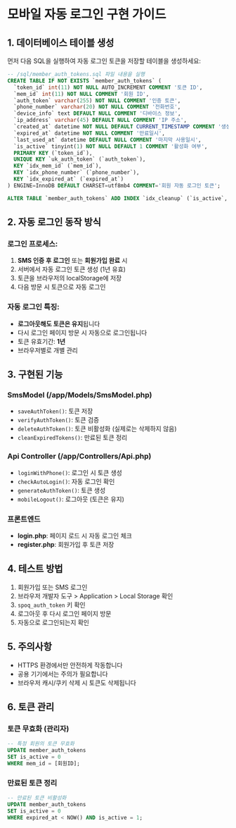 # 모바일 자동 로그인 구현 가이드

## 1. 데이터베이스 테이블 생성

먼저 다음 SQL을 실행하여 자동 로그인 토큰을 저장할 테이블을 생성하세요:

```sql
-- /sql/member_auth_tokens.sql 파일 내용을 실행
CREATE TABLE IF NOT EXISTS `member_auth_tokens` (
  `token_id` int(11) NOT NULL AUTO_INCREMENT COMMENT '토큰 ID',
  `mem_id` int(11) NOT NULL COMMENT '회원 ID',
  `auth_token` varchar(255) NOT NULL COMMENT '인증 토큰',
  `phone_number` varchar(20) NOT NULL COMMENT '전화번호',
  `device_info` text DEFAULT NULL COMMENT '디바이스 정보',
  `ip_address` varchar(45) DEFAULT NULL COMMENT 'IP 주소',
  `created_at` datetime NOT NULL DEFAULT CURRENT_TIMESTAMP COMMENT '생성일시',
  `expired_at` datetime NOT NULL COMMENT '만료일시',
  `last_used_at` datetime DEFAULT NULL COMMENT '마지막 사용일시',
  `is_active` tinyint(1) NOT NULL DEFAULT 1 COMMENT '활성화 여부',
  PRIMARY KEY (`token_id`),
  UNIQUE KEY `uk_auth_token` (`auth_token`),
  KEY `idx_mem_id` (`mem_id`),
  KEY `idx_phone_number` (`phone_number`),
  KEY `idx_expired_at` (`expired_at`)
) ENGINE=InnoDB DEFAULT CHARSET=utf8mb4 COMMENT='회원 자동 로그인 토큰';

ALTER TABLE `member_auth_tokens` ADD INDEX `idx_cleanup` (`is_active`, `expired_at`);
```

## 2. 자동 로그인 동작 방식

### 로그인 프로세스:
1. **SMS 인증 후 로그인** 또는 **회원가입 완료** 시
2. 서버에서 자동 로그인 토큰 생성 (1년 유효)
3. 토큰을 브라우저의 localStorage에 저장
4. 다음 방문 시 토큰으로 자동 로그인

### 자동 로그인 특징:
- **로그아웃해도 토큰은 유지**됩니다
- 다시 로그인 페이지 방문 시 자동으로 로그인됩니다
- 토큰 유효기간: **1년**
- 브라우저별로 개별 관리

## 3. 구현된 기능

### SmsModel (/app/Models/SmsModel.php)
- `saveAuthToken()`: 토큰 저장
- `verifyAuthToken()`: 토큰 검증
- `deleteAuthToken()`: 토큰 비활성화 (실제로는 삭제하지 않음)
- `cleanExpiredTokens()`: 만료된 토큰 정리

### Api Controller (/app/Controllers/Api.php)
- `loginWithPhone()`: 로그인 시 토큰 생성
- `checkAutoLogin()`: 자동 로그인 확인
- `generateAuthToken()`: 토큰 생성
- `mobileLogout()`: 로그아웃 (토큰은 유지)

### 프론트엔드
- **login.php**: 페이지 로드 시 자동 로그인 체크
- **register.php**: 회원가입 후 토큰 저장

## 4. 테스트 방법

1. 회원가입 또는 SMS 로그인
2. 브라우저 개발자 도구 > Application > Local Storage 확인
3. `spoq_auth_token` 키 확인
4. 로그아웃 후 다시 로그인 페이지 방문
5. 자동으로 로그인되는지 확인

## 5. 주의사항

- HTTPS 환경에서만 안전하게 작동합니다
- 공용 기기에서는 주의가 필요합니다
- 브라우저 캐시/쿠키 삭제 시 토큰도 삭제됩니다

## 6. 토큰 관리

### 토큰 무효화 (관리자)
```sql
-- 특정 회원의 토큰 무효화
UPDATE member_auth_tokens 
SET is_active = 0 
WHERE mem_id = [회원ID];
```

### 만료된 토큰 정리
```sql
-- 만료된 토큰 비활성화
UPDATE member_auth_tokens 
SET is_active = 0 
WHERE expired_at < NOW() AND is_active = 1;
```